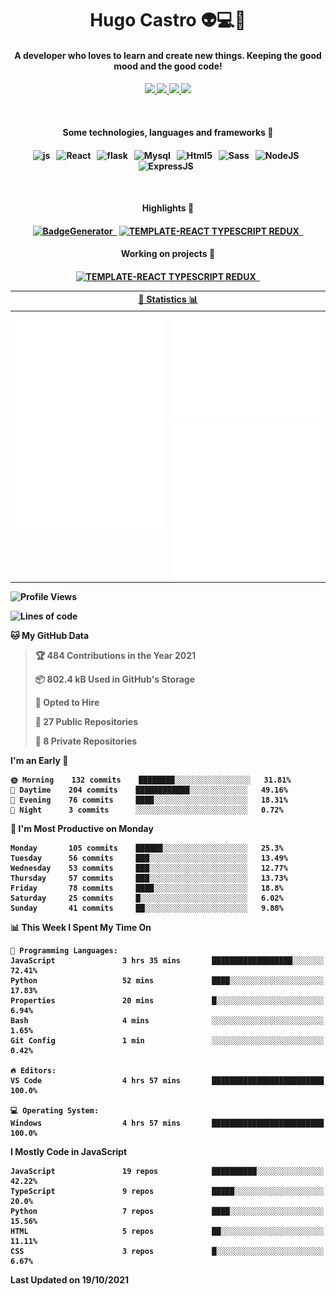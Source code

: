 <h1 align="center">Hugo Castro 👽💻🌌</h1>
<h4 align="center">A developer who loves to learn and create new things. Keeping the good mood and the good code!<h4/>
<p align="center">
		<a href="https://stackoverflow.com/users/11444549/hugo">
		<img src="https://img.shields.io/badge/-Stackoverflow-79db75?style=for-the-badge&logo=Stackoverflow&logoColor=white" />
	</a>
		<a href="https://api.whatsapp.com/send?phone=5532988940411text=Oii, vim pelo github!">
		<img src="https://img.shields.io/badge/WHATSAPP-79db75.svg?&style=for-the-badge&logo=whatsapp&logoColor=white" />
	</a>
		<a href="mailto:hugocastrohc@outlook.com">
		<img src="https://img.shields.io/badge/email-79db75.svg?&style=for-the-badge&logo=protonmail&logoColor=white" />
	<a href="https://open.spotify.com/user/22uat6ppbmvcvyia5me7tdmci">
		<img src="https://img.shields.io/badge/spotify-79db75.svg?&style=for-the-badge&logo=spotify&logoColor=white" />
	</a>
</p>

<br>

<h4 align="center"> Some technologies, languages and frameworks 🚀<h4/>
<p align="center">
	<img src="https://img.shields.io/badge/javascript-79db75.svg?&style=for-the-badge&logo=javascript&logoColor=white" alt="js" />&nbsp;&nbsp;
	<img src="https://img.shields.io/badge/-React-79db75?style=for-the-badge&logo=react&logoColor=white" alt="React" />&nbsp;&nbsp;
	<img src="https://img.shields.io/badge/flask-79db75.svg?&style=for-the-badge&logo=flask&logoColor=white" alt="flask" />&nbsp;&nbsp;
	<img src="https://img.shields.io/badge/mysql-79db75.svg?style=for-the-badge&logo=mysql&logoColor=white" alt="Mysql" />&nbsp;&nbsp;
	<img src="https://img.shields.io/badge/html5-79db75.svg?style=for-the-badge&logo=html5&logoColor=white" alt="Html5" />&nbsp;&nbsp;
	<img src="https://img.shields.io/badge/sass-79db75.svg?style=for-the-badge&logo=sass&logoColor=white" alt="Sass" />&nbsp;&nbsp;
	<img src="https://img.shields.io/badge/node.js-79db75.svg?style=for-the-badge&" alt="NodeJS" />&nbsp;&nbsp;
	<img src="https://img.shields.io/badge/express.js-79db75.svg?style=for-the-badge&" alt="ExpressJS" />&nbsp;&nbsp;
	

</p>

<br>
<h4 align="center"> Highlights 🔆<h4/>
<p align="center">
	  <a text-decoration="none" href="https://pypi.org/project/BadgeGenerator"><img src="https://img.shields.io/badge/BadgeGenerator-79db75.svg?style=for-the-badge&logo=pythonfor-the-badge&logo=django" alt="BadgeGenerator" />&nbsp;&nbsp;<a/>
	<a text-decoration="none" href="https://www.npmjs.com/package/cra-template-typescript-redux-react"><img src="https://img.shields.io/badge/template%20React%20typescript%20redux-79db75.svg?style=for-the-badge" alt="TEMPLATE-REACT TYPESCRIPT REDUX" />&nbsp;&nbsp;<a/>
</p>
<h4 align="center"> Working on projects 🔨<h4/>
	
<p align="center">
		<a text-decoration="none" href="https://www.npmjs.com/package/cra-template-typescript-redux-react"><img src="https://img.shields.io/badge/template%20React%20typescript%20redux-79db75.svg?style=for-the-badge" alt="TEMPLATE-REACT TYPESCRIPT REDUX" />&nbsp;&nbsp;<a/>
</p>

<table>
	<tr>
	    <th colspan="2" align="center">
	      <a href="" >🧩 Statistics 📊 </a>
	    </th>
	</tr>
	<tr>
	    <th valign="top" width="600"><img src="https://github.com/HugoCastroBR/HugoCastroBR/blob/master/Isometric.svg"  /></th>
	    <th width="600"><img src="https://github.com/HugoCastroBR/HugoCastroBR/blob/master/metrics.plugin.habits.svg"  />
		<img src="https://github.com/HugoCastroBR/HugoCastroBR/blob/master/metrics.plugin.activity.svg"  />
	    </th>
  	</tr>
	
<table/>

<!--START_SECTION:waka-->
![Profile Views](http://img.shields.io/badge/Profile%20Views-2-blue)

![Lines of code](https://img.shields.io/badge/From%20Hello%20World%20I%27ve%20Written-298712%20lines%20of%20code-blue)

**🐱 My GitHub Data** 

> 🏆 484 Contributions in the Year 2021
 > 
> 📦 802.4 kB Used in GitHub's Storage 
 > 
> 💼 Opted to Hire
 > 
> 📜 27 Public Repositories 
 > 
> 🔑 8 Private Repositories  
 > 
**I'm an Early 🐤** 

```text
🌞 Morning    132 commits    ████████░░░░░░░░░░░░░░░░░   31.81% 
🌆 Daytime    204 commits    ████████████░░░░░░░░░░░░░   49.16% 
🌃 Evening    76 commits     ████░░░░░░░░░░░░░░░░░░░░░   18.31% 
🌙 Night      3 commits      ░░░░░░░░░░░░░░░░░░░░░░░░░   0.72%

```
📅 **I'm Most Productive on Monday** 

```text
Monday       105 commits    ██████░░░░░░░░░░░░░░░░░░░   25.3% 
Tuesday      56 commits     ███░░░░░░░░░░░░░░░░░░░░░░   13.49% 
Wednesday    53 commits     ███░░░░░░░░░░░░░░░░░░░░░░   12.77% 
Thursday     57 commits     ███░░░░░░░░░░░░░░░░░░░░░░   13.73% 
Friday       78 commits     ████░░░░░░░░░░░░░░░░░░░░░   18.8% 
Saturday     25 commits     █░░░░░░░░░░░░░░░░░░░░░░░░   6.02% 
Sunday       41 commits     ██░░░░░░░░░░░░░░░░░░░░░░░   9.88%

```


📊 **This Week I Spent My Time On** 

```text
💬 Programming Languages: 
JavaScript               3 hrs 35 mins       ██████████████████░░░░░░░   72.41% 
Python                   52 mins             ████░░░░░░░░░░░░░░░░░░░░░   17.83% 
Properties               20 mins             █░░░░░░░░░░░░░░░░░░░░░░░░   6.94% 
Bash                     4 mins              ░░░░░░░░░░░░░░░░░░░░░░░░░   1.65% 
Git Config               1 min               ░░░░░░░░░░░░░░░░░░░░░░░░░   0.42%

🔥 Editors: 
VS Code                  4 hrs 57 mins       █████████████████████████   100.0%

💻 Operating System: 
Windows                  4 hrs 57 mins       █████████████████████████   100.0%

```

**I Mostly Code in JavaScript** 

```text
JavaScript               19 repos            ██████████░░░░░░░░░░░░░░░   42.22% 
TypeScript               9 repos             █████░░░░░░░░░░░░░░░░░░░░   20.0% 
Python                   7 repos             ████░░░░░░░░░░░░░░░░░░░░░   15.56% 
HTML                     5 repos             ██░░░░░░░░░░░░░░░░░░░░░░░   11.11% 
CSS                      3 repos             █░░░░░░░░░░░░░░░░░░░░░░░░   6.67%

```



 Last Updated on 19/10/2021
<!--END_SECTION:waka-->


